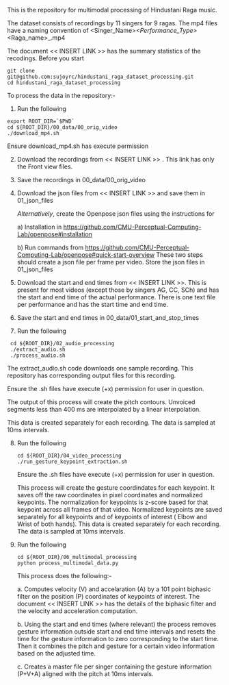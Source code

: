 This is the repository for multimodal processing of Hindustani Raga music. 

The dataset consists of recordings by 11 singers for 9 ragas.
The mp4 files have a naming convention of <Singer_Name>_<Performance_Type>_<Raga_name>_<View>.mp4

The document << INSERT LINK >> has the summary statistics of the recodings.
Before you start
```
git clone git@github.com:sujoyrc/hindustani_raga_dataset_processing.git
cd hindustani_raga_dataset_processing
```

To process the data in the repository:-
1. Run the following
```
export ROOT_DIR=`$PWD`
cd ${ROOT_DIR}/00_data/00_orig_video
./download_mp4.sh
```
Ensure download_mp4.sh has execute permission

2. Download the recordings from << INSERT LINK >> . This link has only the Front view files. 
3. Save the recordings in 00_data/00_orig_video
4. Download the json files from << INSERT LINK >> and save them in 01_json_files
  
   *Alternatively*, create the Openpose json files using the instructions for
   
     a) Installation in https://github.com/CMU-Perceptual-Computing-Lab/openpose#installation
   
     b) Run commands from https://github.com/CMU-Perceptual-Computing-Lab/openpose#quick-start-overview
   These two steps should create a json file per frame per video. Store the json files in 01_json_files

5. Download the start and end times from << INSERT LINK >>. This is present for most videos (except those by singers AG, CC, SCh) and has the start and end time of the actual performance. There is one text file per performance and has the start time and end time.

6. Save the start and end times in 00_data/01_start_and_stop_times

7. Run the following

  ```
   cd ${ROOT_DIR}/02_audio_processing
   ./extract_audio.sh
   ./process_audio.sh
   ```
   The extract_audio.sh code downloads one sample recording. This repository has corresponding output files for this recording. 

   Ensure the .sh files have execute (+x) permission for user in question.

   The output of this process will create the pitch contours. Unvoiced segments less than 400 ms are interpolated by a linear interpolation.
  
   This data is created separately for each recording. The data is sampled at 10ms intervals.
   
8. Run the following

    ```
    cd ${ROOT_DIR}/04_video_processing
    ./run_gesture_keypoint_extraction.sh
    ```
    
   Ensure the .sh files have execute (+x) permission for user in question.


   This process will create the gesture coordindates for each keypoint. It saves off the raw coordinates in pixel coordinates and normalized keypoints.
   The normalization for keypoints is z-score based for that keypoint across all frames of that video.
   Normalized keypoints are saved separately for all keypoints and of keypoints of interest ( Elbow and Wrist of both hands).
   This data is created separately for each recording. The data is sampled at 10ms intervals.

9. Run the following
     ```
     cd ${ROOT_DIR}/06_multimodal_processing
     python process_multimodal_data.py
     ```

     This process does the following:-
     
     a. Computes velocity (V) and accelaration (A) by a 101 point biphasic filter on the position (P) coordinates of keypoints of interest. The document << INSERT LINK >> has the details of the biphasic filter and the velocity and acceleration computation.
     
     b. Using the start and end times (where relevant) the process removes gesture information outside start and end time intervals and resets the time for the gesture information to zero corresponding to the start time. Then it combines the pitch and gesture for a certain video information based on the adjusted time.
     
     c. Creates a master file per singer containing the gesture information (P+V+A) aligned with the pitch at 10ms intervals.
   
    
